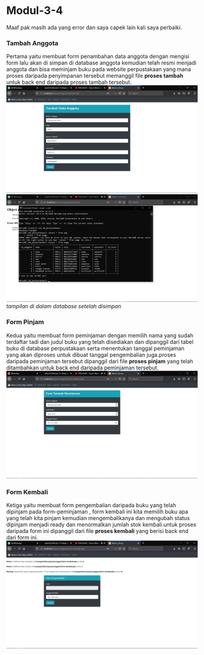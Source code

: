 # Modul-3-4
Maaf pak masih ada yang error dan saya capek lain kali saya perbaiki.

### Tambah Anggota
Pertama yaitu membuat form penambahan data anggota dengan mengisi form lalu akan di simpan di database anggota kemudian telah resmi menjadi anggota dan bisa meminjam buku pada website perpustakaan yang mana proses daripada penyimpanan tersebut memanggil file **proses tambah** untuk back end daripada proses tambah tersebut.
![Alt Text](https://github.com/adam033/Modul-3-4/blob/master/Screenshot%20(94).png)
![Alt Text](https://github.com/adam033/Modul-3-4/blob/master/Screenshot%20(95).png)
*tampilan di dalam database setelah disimpan*

### Form Pinjam
Kedua yaitu membuat form peminjaman dengan memilih nama yang sudah terdaftar tadi dan judul buku yang telah disediakan dan dipanggil dari tabel buku di database perpustakaan serta menentukan tanggal peminjaman yang akan diproses untuk dibuat tanggal pengembalian juga.proses daripada peminjaman tersebut dipanggil dari file **proses pinjam** yang telah ditambahkan untuk back end daripada peminjaman tersebut.
![Alt Text](https://github.com/adam033/Modul-3-4/blob/master/Screenshot%20(96).png)

### Form Kembali
Ketiga yaitu membuat form pengembalian daripada buku yang telah dipinjam pada form-peminjaman , form kembali ini kita memilih buku apa yang telah kita pinjam kemudian mengembalikanya dan mengubah status dipinjam menjadi ready dan menormalkan jumlah stok kembali.untuk proses daripada form ini dipanggil dari file **proses kembali** yang berisi back end dari form ini.
![Alt Text](https://github.com/adam033/Modul-3-4/blob/master/Screenshot%20(97).png)





